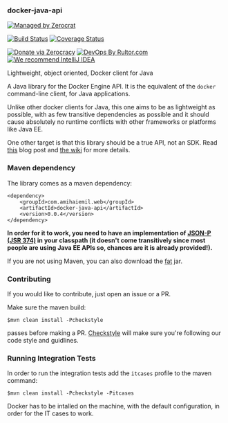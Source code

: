 ### docker-java-api

[![Managed by Zerocrat](https://www.0crat.com/badge/G6LPQQV2P.svg)](https://www.0crat.com/p/G6LPQQV2P)

[![Build Status](https://travis-ci.org/amihaiemil/docker-java-api.svg?branch=master)](https://travis-ci.org/amihaiemil/docker-java-api)
[![Coverage Status](https://coveralls.io/repos/github/amihaiemil/docker-java-api/badge.svg?branch=master)](https://coveralls.io/github/amihaiemil/docker-java-api?branch=master)

[![Donate via Zerocracy](https://www.0crat.com/contrib-badge/G6LPQQV2P.svg)](https://www.0crat.com/contrib/G6LPQQV2P)
[![DevOps By Rultor.com](http://www.rultor.com/b/amihaiemil/docker-java-api)](http://www.rultor.com/p/amihaiemil/docker-java-api)
[![We recommend IntelliJ IDEA](http://amihaiemil.github.io/images/intellij-idea-recommend.svg)](https://www.jetbrains.com/idea/)

Lightweight, object oriented, Docker client for Java

A Java library for the Docker Engine API. It is the equivalent of the ``docker`` command-line client, for Java applications.

Unlike other docker clients for Java, this one aims to be as lightweight as possible, with as few transitive dependencies as possible and it should cause absolutely no runtime conflicts with other frameworks or platforms like Java EE. 

One other target is that this library should be a true API, not an SDK. Read [this](http://www.amihaiemil.com/2018/03/10/java-api-for-docker.html) blog post and [the wiki](https://github.com/amihaiemil/docker-java-api/wiki) for more details.

### Maven dependency

The library comes as a maven dependency:

```
<dependency>
    <groupId>com.amihaiemil.web</groupId>
    <artifactId>docker-java-api</artifactId>
    <version>0.0.4</version>
</dependency>
```

**In order for it to work, you need to have an implementation of [JSON-P (JSR 374)](https://javaee.github.io/jsonp/index.html) in your classpath (it doesn't come transitively since most people are using Java EE APIs so, chances are it is already provided!).**

If you are not using Maven, you can also download the <a href="https://oss.sonatype.org/service/local/repositories/releases/content/com/amihaiemil/web/docker-java-api/0.0.4/docker-java-api-0.0.4-jar-with-dependencies.jar">fat</a> jar.

### Contributing 

If you would like to contribute, just open an issue or a PR.

Make sure the maven build:

``$mvn clean install -Pcheckstyle``

passes before making a PR. [Checkstyle](http://checkstyle.sourceforge.net/) will make sure
you're following our code style and guidlines.

### Running Integration Tests

In order to run the integration tests add the ``itcases`` profile to the maven command:

``$mvn clean install -Pcheckstyle -Pitcases``

Docker has to be intalled on the machine, with the default configuration, in order for the IT cases to work.
